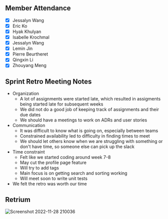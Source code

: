 ## Member Attendance

- [x]  Jessalyn Wang
- [x]  Eric Ko
- [x]  Hyak Khulyan
- [x]  Isabelle Krochmal
- [x]  Jessalyn Wang
- [x]  Lemin Jin
- [x]  Pierre Beurtheret
- [x]  Qingxin Li
- [x]  Zhouyang Meng

## Sprint Retro Meeting Notes

- Organization
  - A lot of assignments were started late, which resulted in assigments being started late for subsequent weeks
  - We did not do a good job of keeping track of assignments and their due dates
  - We should have a meetings to work on ADRs and user stories
- Communication
  - It was difficult to know what is going on, especially between teams
  - Constrained availability led to difficulty in finding times to meet
  - We should let others know when we are struggling with something or don't have time, so someone else can pick up the slack
- Time constraint
  - Felt like we started coding around week 7-8
  - May cut the profile page feature
  - Will try to add tags
  - Main focus is on getting search and sorting working
  - Will meet soon to write unit tests
- We felt the retro was worth our time

## Retrium

![Screenshot 2022-11-28 210036](https://user-images.githubusercontent.com/97627312/204443033-54fc837a-3671-41f0-8732-66d723e4d022.png)
